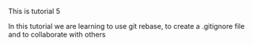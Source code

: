 This is tutorial 5

In this tutorial we are learning to use git rebase, to create a .gitignore file and to collaborate with others
